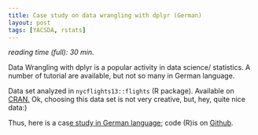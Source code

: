 ```yaml
---
title: Case study on data wrangling with dplyr (German)
layout: post
tags: [YACSDA, rstats]
---
```


*reading time (full): 30 min.*

Data Wrangling with dplyr is a popular activity in data science/ statistics. A number of tutorial are available, but not so many in German language.

Data set analyzed in `nycflights13::flights` (R package). Available on [CRAN.](https://cran.r-project.org/web/packages/nycflights13/index.html) Ok, choosing this data set is not very creative, but, hey, quite nice data:)

Thus, here is a cas[e study in German language](https://sebastiansauer.github.io/Fallstudie_Flights/); code (R)is on [Github](https://github.com/sebastiansauer/Fallstudie_Flights).
